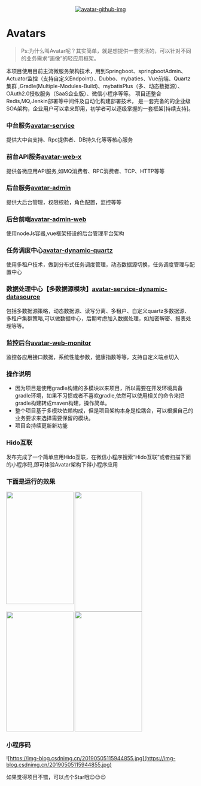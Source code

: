 <p align="center">
  <a href="http://avatar.wlgdo.com">
   <img alt="avatar-github-img" src="https://repository-images.githubusercontent.com/182984652/8992b700-7337-11e9-9c04-df8b5f02c21e">
  </a>
</p>

# Avatars
>Ps:为什么叫Avatar呢？其实简单，就是想提供一套灵活的，可以针对不同的业务需求“画像”的轻应用框架。

本项目使用目前主流微服务架构技术，用到Springboot、springbootAdmin、Actuator监控（支持自定义Endpoint）、Dubbo、mybaties、Vue前端、Quartz集群
,Gradle(Multiple-Modules-Build)、mybatisPlus（多、动态数据源）、OAuth2.0授权服务（SaaS企业版）、微信小程序等等。
项目还整合Redis,MQ,Jenkin部署等中间件及自动化构建部署技术，
是一套完备的的企业级SOA架构，企业用户可以拿来即用，初学者可以逐级掌握的一套框架[持续支持]。

### 中台服务[avatar-service](https://github.com/wligang/avatars/tree/master/avatar-service)
 提供大中台支持、Rpc提供者、DB持久化等等核心服务

### 前台API服务[avatar-web-x](https://github.com/wligang/avatars/tree/master/avatar-web)
  提供各微应用API服务,如MQ消费者、RPC消费者、TCP、HTTP等等

### 后台服务[avatar-admin](https://github.com/wligang/avatars/tree/master/avatar-admin)
  提供大后台管理，权限校验，角色配置，监控等等
  
### 后台前端[avatar-admin-web](https://github.com/wligang/avatars/tree/master/avatar-admin-web)
  使用nodeJs容器,vue框架搭设的后台管理平台架构
  
### 任务调度中心[avatar-dynamic-quartz](https://github.com/wligang/avatars/tree/master/avatar-dynamic-quartz)
  使用多租户技术，做到分布式任务调度管理，动态数据源切换，任务调度管理与配置中心

### 数据处理中心【多数据源模块】[avatar-service-dynamic-datasource](https://github.com/wligang/avatars/tree/master/avatar-service-dynamic-datasource) 
   包括多数据源策略，动态数据源、读写分离、多租户、自定义quartz多数据源、多租户集群策略,可以做数据中心，后期考虑加入数据处理，如加密解密、报表处理等等。

### 监控后台[avatar-web-monitor](https://github.com/wligang/avatars/tree/master/avatar-web-monitor)  
   监控各应用接口数据，系统性能参数，健康指数等等，支持自定义端点切入

### 操作说明
  - 因为项目是使用gradle构建的多模块以来项目，所以需要在开发环境具备gradle环境，如果不习惯或者不喜欢gradle,依然可以使用相关的命令来把gradle构建转成maven构建，操作简单。
  - 整个项目基于多模块依赖构成，但是项目架构本身是松耦合，可以根据自己的业务要求来选择需要保留的模块。
  - 项目会持续更新新功能

###  Hido互联

发布完成了一个简单应用Hido互联，在微信小程序搜索“Hido互联”或者扫描下面的小程序码,即可体验Avatar架构下得小程序应用

### 下面是运行的效果

<img src="https://img-blog.csdnimg.cn/20190506121130640.jpg" width = "180" height = "300" div align="left"/>

<img src="https://img-blog.csdnimg.cn/20190506121145624.jpg" width = "180" height = "320" div align="left"/>

<img src="https://img-blog.csdnimg.cn/20190506121156678.jpg" width = "180" height = "320" div align="left"/>

<img src="https://img-blog.csdnimg.cn/20190506121209283.jpg" width = "180" height = "320" div align=""/>



### 小程序码
![https://img-blog.csdnimg.cn/20190505115944855.jpg](https://img-blog.csdnimg.cn/20190505115944855.jpg)



如果觉得项目不错，可以点个Star哦😉😉😉



